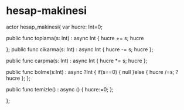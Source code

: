 # hesap-makinesi
actor hesap_makinesi{
var hucre: Int=0;

public func toplama(s: Int) : async Int {
  hucre += s;
  hucre

};
public func cikarma(s: Int) : async Int {
  hucre -= s;
  hucre
};

public func carpma(s: Int) : async Int {
  hucre *= s;
  hucre
};

public func bolme(s:Int) : async ?Int {
  if(s==0) {
    null
  }else {
    hucre /=s;
    ?hucre
  };
};

public func temizle() : async () {
  hucre:=0;
};

};
